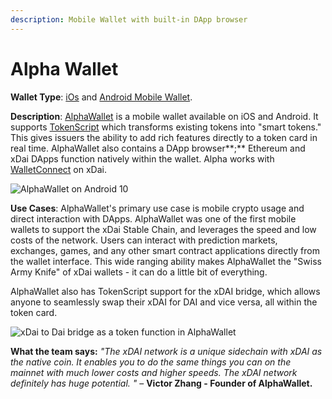 ```yaml
---
description: Mobile Wallet with built-in DApp browser
---
```


# Alpha Wallet

**Wallet Type**: [iOs](https://apple.co/2OQRS7c) and [Android Mobile Wallet](https://play.google.com/store/apps/details?id=io.stormbird.wallet&hl=en_SG).

**Description**: [AlphaWallet](https://alphawallet.com/) is a mobile wallet available on iOS and Android. It supports [TokenScript](http://tokenscript.org/) which transforms existing tokens into "smart tokens." This gives issuers the ability to add rich features directly to a token card in real time. AlphaWallet also contains a DApp browser**;** Ethereum and xDai DApps function natively within the wallet. Alpha works with [WalletConnect](https://walletconnect.org/) on xDai.

![AlphaWallet on Android 10](../../../.gitbook/assets/alpha1%20%281%29.png)

**Use Cases**: AlphaWallet's primary use case is mobile crypto usage and direct interaction with DApps. AlphaWallet was one of the first mobile wallets to support the xDai Stable Chain, and leverages the speed and low costs of the network. Users can interact with prediction markets, exchanges, games, and any other smart contract applications directly from the wallet interface. This wide ranging ability makes AlphaWallet the "Swiss Army Knife" of xDai wallets - it can do a little bit of everything.

AlphaWallet also has TokenScript support for the xDAI bridge, which allows anyone to seamlessly swap their xDAI for DAI and vice versa, all within the token card.

![xDai to Dai bridge as a token function in AlphaWallet](../../../.gitbook/assets/alpha2%20%282%29.png)

**What the team says:** _"The xDAI network is a unique sidechain with xDAI as the native coin. It enables you to do the same things you can on the mainnet with much lower costs and higher speeds. The xDAI network definitely has huge potential. "_ – **Victor Zhang - Founder of AlphaWallet.**

